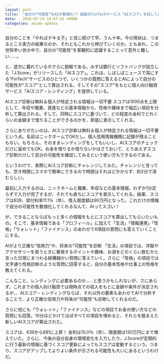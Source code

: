 ```yaml
---
layout: post
title:  "自分の“可能性”をAIが数値化!? 話題のFinTechサービス「AIスコア」を試してみた"
date:   2018-03-24 14:47:43 +0900
categories: anime update
---
```

自分のことを「やればデキる子」と信じ続けて早、うん十年。今の現状は、つまるところ実力の結果なのか、それともこれから伸びていくのか。ともあれ、この世知辛い世の中で、自分の“可能性”を客観的に認識することって意外と難しい……。

と、途方に暮れているボクらに朗報である。みずほ銀行とソフトバンクが設立した「J.Score」がリリースした「AIスコア」。これは、しばしばニュースで耳にする“FinTech”サービスのひとつで、いくつかの質問に答えるとAIによって自分の可能性が“スコア”として算出される。そしてその“スコア”をもとに個人向け融資サービス「AIスコア・レンディング」を提供している。

AIスコア診断は無料＆個人が特定される情報は一切不要
スコアは1000点を上限として、年収や職業、資産などの基本情報から、性格や趣味まで幅広い項目を分析して算出される。そして、同時にスコアに基づいて、どの程度の金利でどれくらいの金額まで借りることができるのかを、即座に表示してくれる。

さらにありがたいのは、AIスコア診断は無料＆個人が特定される情報は一切不要という点。名前はニックネームでOKだし、個人信用情報機関に記録が残ることもない。もちろん、そのままレンディングをしてもいいし、AIスコアのチェックだけに留めてもOK。お金を借りるか借りないかはさておいて、とりあえずスコア診断だけして自分の可能性を確認してみるという使い方もできるのである。

というわけで、実際にAIスコア診断にチャレンジしてみた。チャレンジと言っても、空き時間にスマホで簡単にできるので時間はそれほどかからず、約2分で済むらしい。

最初に入力するのは、ニックネームと職業、年収などの基本情報。わずか1分足らずで入力が完了するが、それでも直ちにスコアを表示してくれる。結果、スコアは639、貸付利率11.1％（年）、借入限度額は90万円となった。これだけの情報で自分の可能性を数値化してくれるなんて、AIってスゴい！

が、できることならばもっと多くの情報をもとにスコアを算出してもらいたいもの。そこで、基本情報である「プロフィール」に加えて「生活」「情報連携」「性格」「ウォレット」「ファイナンス」のあわせて6項目の質問にも答えていくことにする。

AIがより正確な“信用力”や、将来の“可能性”を診断
「生活」の項目では、洋服やアクセサリーを買うときに重視するポイントや趣味、お酒をどのくらい飲むかと言った日常にまつわる結構細かい質問に答えていく。さらに「性格」の項目では文字通り性格診断のような質問に回答すると、自分の基本性格や仕事上の性格を教えてくれる。

こんなこと、レンディングに必要あるのか……と思うかもしれないが、さにあらず。これまでの個人向け融資では現時点での収入をもとに金額や条件が決定されるが、、AIスコア・レンディングならば、それ以外の要素もあわせてAIで分析することで、より正確な信用力や将来の“可能性”も診断してくれるのだ。

さらに他にも「ウォレット」「ファイナンス」などの項目でお金の使い方などの質問にも回答。10分ほどかけてほぼすべての項目を埋めると、それらを踏まえた新しいAIスコアが算出された。

スコアは、639から681に上昇！ 金利は10.0％（年）、限度額は130万円にまで増えていた。さらに、今後の自分自身の環境変化を入力したり、J.Scoreが定期的に行う最新の情報に基づくスコア更新によってもスコアは変動するという。つまり、スコアがアップしてよりよい条件が示される可能性も大いにあるというわけだ。